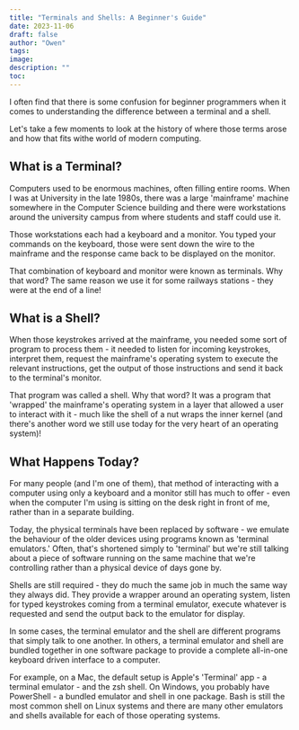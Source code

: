 ```yaml
---
title: "Terminals and Shells: A Beginner's Guide"
date: 2023-11-06
draft: false
author: "Owen"
tags:
image:
description: ""
toc:
---
```

I often find that there is some confusion for beginner programmers when it comes to understanding the difference between a terminal and a shell.

Let's take a few moments to look at the history of where those terms arose and how that fits withe world of modern computing.

## What is a Terminal?
Computers used to be enormous machines, often filling entire rooms. When I was at University in the late 1980s, there was a large 'mainframe' machine somewhere in the Computer Science building and there were workstations around the university campus from where students and staff could use it.

Those workstations each had a keyboard and a monitor. You typed your commands on the keyboard, those were sent down the wire to the mainframe and the response came back to be displayed on the monitor.

That combination of keyboard and monitor were known as terminals. Why that word? The same reason we use it for some railways stations - they were at the end of a line!

## What is a Shell?
When those keystrokes arrived at the mainframe, you needed some sort of program to process them - it needed to listen for incoming keystrokes, interpret them, request the mainframe's operating system to execute the relevant instructions, get the output of those instructions and send it back to the terminal's monitor.

That program was called a shell. Why that word? It was a program that 'wrapped' the mainframe's operating system in a layer that allowed a user to interact with it - much like the shell of a nut wraps the inner kernel (and there's another word we still use today for the very heart of an operating system)!

## What Happens Today?
For many people (and I'm one of them), that method of interacting with a computer using only a keyboard and a monitor still has much to offer - even when the computer I'm using is sitting on the desk right in front of me, rather than in a separate building.

Today, the physical terminals have been replaced by software - we emulate the behaviour of the older devices using programs known as 'terminal emulators.' Often, that's shortened simply to 'terminal' but we're still talking about a piece of software running on the same machine that we're controlling rather than a physical device of days gone by.

Shells are still required - they do much the same job in much the same way they always did. They provide a wrapper around an operating system, listen for typed keystrokes coming from a terminal emulator, execute whatever is requested and send the output back to the emulator for display.

In some cases, the terminal emulator and the shell are different programs that simply talk to one another. In others, a terminal emulator and shell are bundled together in one software package to provide a complete all-in-one keyboard driven interface to a computer.

For example, on a Mac, the default setup is Apple's 'Terminal' app - a terminal emulator - and the zsh shell. On Windows, you probably have PowerShell - a bundled emulator and shell in one package. Bash is still the most common shell on Linux systems and there are many other emulators and shells available for each of those operating systems.
